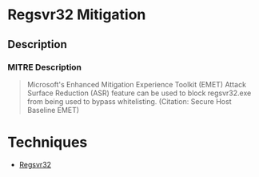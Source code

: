 
# Regsvr32 Mitigation

## Description

### MITRE Description

> Microsoft's Enhanced Mitigation Experience Toolkit (EMET) Attack Surface Reduction (ASR) feature can be used to block regsvr32.exe from being used to bypass whitelisting. (Citation: Secure Host Baseline EMET)


# Techniques


* [Regsvr32](../techniques/Regsvr32.md)

